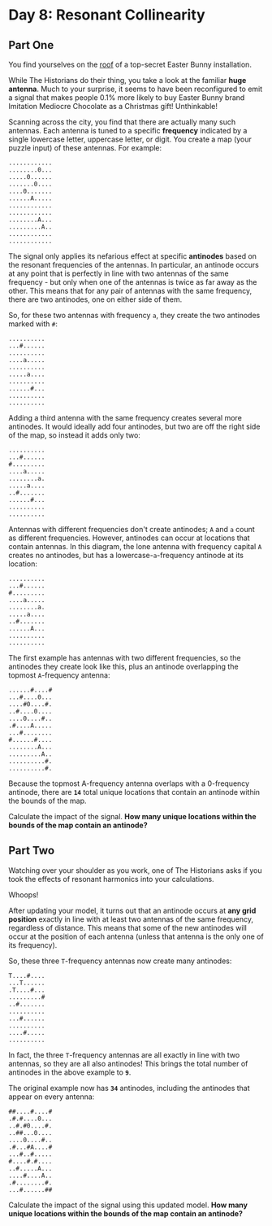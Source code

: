# Day 8: Resonant Collinearity

## Part One

You find yourselves on the [roof](https://adventofcode.com/2016/day/25) of a top-secret Easter Bunny installation.

While The Historians do their thing, you take a look at the familiar **huge antenna**. 
Much to your surprise, it seems to have been reconfigured to emit a signal 
that makes people 0.1% more likely to buy Easter Bunny brand Imitation Mediocre Chocolate as a Christmas gift! 
Unthinkable!

Scanning across the city, 
you find that there are actually many such antennas. 
Each antenna is tuned to a specific **frequency** indicated by a single lowercase letter, 
uppercase letter, or digit. 
You create a map (your puzzle input) of these antennas. 
For example:

````
............
........0...
.....0......
.......0....
....0.......
......A.....
............
............
........A...
.........A..
............
............
````

The signal only applies its nefarious effect at specific **antinodes** based on the resonant frequencies of the antennas. 
In particular, an antinode occurs at any point that is perfectly in line 
with two antennas of the same frequency - 
but only when one of the antennas is twice as far away as the other. 
This means that for any pair of antennas with the same frequency, 
there are two antinodes, one on either side of them.

So, for these two antennas with frequency `a`, 
they create the two antinodes marked with `#`:

````
..........
...#......
..........
....a.....
..........
.....a....
..........
......#...
..........
..........
````

Adding a third antenna with the same frequency creates several more antinodes. 
It would ideally add four antinodes, but two are off the right side of the map, 
so instead it adds only two:

````
..........
...#......
#.........
....a.....
........a.
.....a....
..#.......
......#...
..........
..........
````

Antennas with different frequencies don't create antinodes; 
`A` and `a` count as different frequencies. 
However, antinodes can occur at locations that contain antennas. 
In this diagram, the lone antenna with frequency capital `A` creates no antinodes,
but has a lowercase-`a`-frequency antinode at its location:

````
..........
...#......
#.........
....a.....
........a.
.....a....
..#.......
......A...
..........
..........
````

The first example has antennas with two different frequencies, 
so the antinodes they create look like this, 
plus an antinode overlapping the topmost `A`-frequency antenna:

````
......#....#
...#....0...
....#0....#.
..#....0....
....0....#..
.#....A.....
...#........
#......#....
........A...
.........A..
..........#.
..........#.
````

Because the topmost A-frequency antenna overlaps with a 0-frequency antinode, 
there are **`14`** total unique locations that contain an antinode within the bounds of the map.

Calculate the impact of the signal. 
**How many unique locations within the bounds of the map contain an antinode?**

## Part Two

Watching over your shoulder as you work, 
one of The Historians asks if you took the effects of resonant harmonics into your calculations.

Whoops!

After updating your model, 
it turns out that an antinode occurs at **any grid position** exactly 
in line with at least two antennas of the same frequency, 
regardless of distance. 
This means that some of the new antinodes will occur at the position of each antenna 
(unless that antenna is the only one of its frequency).

So, these three `T`-frequency antennas now create many antinodes:

````
T....#....
...T......
.T....#...
.........#
..#.......
..........
...#......
..........
....#.....
..........
````

In fact, the three `T`-frequency antennas are all exactly in line with two antennas, 
so they are all also antinodes! This brings the total number of antinodes in the above example to **`9`**.

The original example now has **`34`** antinodes, 
including the antinodes that appear on every antenna:

````
##....#....#
.#.#....0...
..#.#0....#.
..##...0....
....0....#..
.#...#A....#
...#..#.....
#....#.#....
..#.....A...
....#....A..
.#........#.
...#......##
````

Calculate the impact of the signal using this updated model. 
**How many unique locations within the bounds of the map contain an antinode?**
